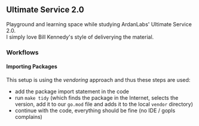 ## Ultimate Service 2.0

Playground and learning space while studying ArdanLabs' Ultimate Service 2.0.<br/>
I simply love Bill Kennedy's style of deliverying the material.

### Workflows

#### Importing Packages

This setup is using the _vendoring_ approach and thus these steps are used:
- add the package import statement in the code
- run `make tidy` (which finds the package in the Internet, selects the version, add it to our `go.mod` file and adds it to the local `vendor` directory)
- continue with the code, everything should be fine (no IDE / gopls complains)
